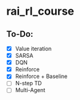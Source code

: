 # rai_rl_course

## To-Do:
- [x] Value iteration
- [x] SARSA
- [x] DQN 
- [x] Reinforce
- [x] Reinforce + Baseline
- [ ] N-step TD 
- [ ] Multi-Agent